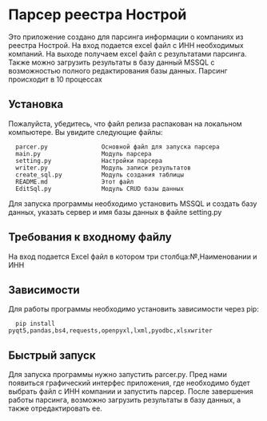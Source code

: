 Парсер реестра Нострой
=============================

Это приложение создано для парсинга информации о компаниях из реестра Нострой. На вход подается excel файл с ИНН необходимых компаний. На выходе получаем excel файл с результатами парсинга. Также можно загрузить результаты в базу данный MSSQL с возможностью полного редактирования базы данных. Парсинг происходит в 10 процессах


Установка
------------

Пожалуйста, убедитесь, что файл релиза распакован на локальном компьютере. Вы увидите следующие файлы:

      parcer.py               Основной файл для запуска парсера
      main.py                 Модуль парсера
      setting.py              Настройки парсера
      writer.py               Модуль записи результатов
      create_sql.py           Модуль создания таблицы
      README.md               Этот файл
      EditSql.py              Модуль CRUD базы данных

Для запуска программы необходимо установить MSSQL и создать базу данных, указать сервер и имя базы данных в файле setting.py

Требования к входному файлу
-----------

На вход подается Excel файл в котором три столбца:№,Наименовании и ИНН

Зависимости
------------

Для работы программы необходимо установить зависимости через pip:

      pip install pyqt5,pandas,bs4,requests,openpyxl,lxml,pyodbc,xlsxwriter


Быстрый запуск
-----------

Для запуска программы нужно запустить parcer.py. Пред нами появиться графический интерфес приложения, где необходимо будет выбрать файл с ИНН компании и запустить парсер. После завершения работы парсинга, возможно загрузить результаты в базу данных, а также отредактировать ее.



